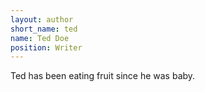 ```yaml
---
layout: author
short_name: ted
name: Ted Doe
position: Writer
---
```


Ted has been eating fruit since he was baby.
